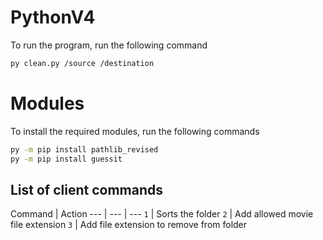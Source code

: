 # PythonV4
To run the program, run the following command
```bash
py clean.py /source /destination
```
# Modules
To install the required modules, run the following commands
```bash
py -m pip install pathlib_revised
py -m pip install guessit
```

## List of client commands
Command | Action
--- | --- | ---
`1` | Sorts the folder
`2` | Add allowed movie file extension
`3` | Add file extension to remove from folder

